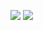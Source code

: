 ![](http://media.babesource.com/galleries/5a8569f928ad2/0319.jpg)
![](http://media.babesource.com/galleries/5a8569f928ad2/0292.jpg)
![]()
